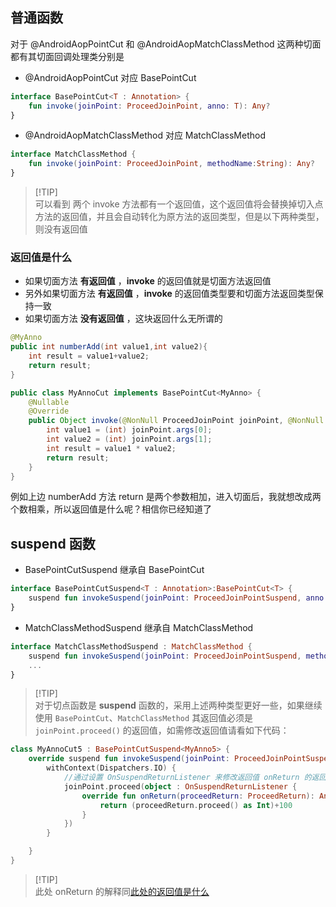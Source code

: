 
## 普通函数


对于 @AndroidAopPointCut 和 @AndroidAopMatchClassMethod 这两种切面都有其切面回调处理类分别是

- @AndroidAopPointCut 对应 BasePointCut
```kotlin
interface BasePointCut<T : Annotation> {
    fun invoke(joinPoint: ProceedJoinPoint, anno: T): Any?
}
```
- @AndroidAopMatchClassMethod 对应 MatchClassMethod
```kotlin
interface MatchClassMethod {
    fun invoke(joinPoint: ProceedJoinPoint, methodName:String): Any?
}
```

> [!TIP]\
> 可以看到 两个 invoke 方法都有一个返回值，这个返回值将会替换掉切入点方法的返回值，并且会自动转化为原方法的返回类型，但是以下两种类型，则没有返回值



### 返回值是什么

- 如果切面方法 **有返回值** ，**invoke** 的返回值就是切面方法返回值
- 另外如果切面方法 **有返回值** ，**invoke** 的返回值类型要和切面方法返回类型保持一致
- 如果切面方法 **没有返回值** ，这块返回什么无所谓的

```java
@MyAnno
public int numberAdd(int value1,int value2){
    int result = value1+value2;
    return result;
}
```
```java
public class MyAnnoCut implements BasePointCut<MyAnno> {
    @Nullable
    @Override
    public Object invoke(@NonNull ProceedJoinPoint joinPoint, @NonNull MyAnno anno) {
        int value1 = (int) joinPoint.args[0];
        int value2 = (int) joinPoint.args[1];
        int result = value1 * value2;
        return result;
    }
}
```
例如上边 numberAdd 方法 return 是两个参数相加，进入切面后，我就想改成两个数相乘，所以返回值是什么呢？相信你已经知道了

## suspend 函数

- BasePointCutSuspend 继承自 BasePointCut
```kotlin
interface BasePointCutSuspend<T : Annotation>:BasePointCut<T> {
    suspend fun invokeSuspend(joinPoint: ProceedJoinPointSuspend, anno: T)
}
```
- MatchClassMethodSuspend 继承自 MatchClassMethod
```kotlin
interface MatchClassMethodSuspend : MatchClassMethod {
    suspend fun invokeSuspend(joinPoint: ProceedJoinPointSuspend, methodName: String)
    ...
}
```

> [!TIP]\
> 对于切点函数是 **suspend** 函数的，采用上述两种类型更好一些，如果继续使用 `BasePointCut`、`MatchClassMethod` 其返回值必须是 `joinPoint.proceed()` 的返回值，如需修改返回值请看如下代码：

```kotlin
class MyAnnoCut5 : BasePointCutSuspend<MyAnno5> {
    override suspend fun invokeSuspend(joinPoint: ProceedJoinPointSuspend, anno: MyAnno5){
        withContext(Dispatchers.IO) {
            //通过设置 OnSuspendReturnListener 来修改返回值 onReturn 的返回值就是 suspend 切点函数的返回值
            joinPoint.proceed(object : OnSuspendReturnListener {
                override fun onReturn(proceedReturn: ProceedReturn): Any? {
                    return (proceedReturn.proceed() as Int)+100
                }
            })
        }

    }
}
```

> [!TIP]\
> 此处 onReturn 的解释同[此处的返回值是什么](/AndroidAOP/zh/Pointcut_return/#_2)


